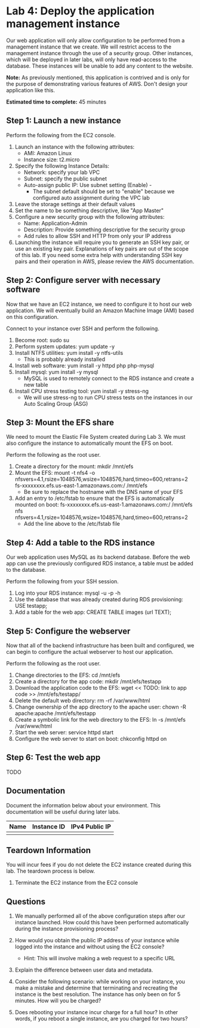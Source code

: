 # Lab 4: Deploy the application management instance

Our web application will only allow configuration to be performed from a management instance that we create. We will restrict access to the management instance through the use of a security group. Other instances, which will be deployed in later labs, will only have read-access to the database. These instances will be unable to add any content to the website.

**Note:** As previously mentioned, this application is contrived and is only for the purpose of demonstrating various features of AWS. Don't design your application like this.

**Estimated time to complete:** 45 minutes

## Step 1: Launch a new instance

Perform the following from the EC2 console.

1. Launch an instance with the following attributes:
    * AMI: Amazon Linux
    * Instance size: t2.micro
2. Specify the following Instance Details:
    * Network: specify your lab VPC
    * Subnet: specify the public subnet
    * Auto-assign public IP: Use subnet setting (Enable) -
      * The subnet default should be set to "enable" because we configured auto assignment during the VPC lab
3. Leave the storage settings at their default values
4. Set the name to be something descriptive, like "App Master"
5. Configure a new security group with the following attributes:
    * Name: Application-Admin
    * Description: Provide something descriptive for the security group
    * Add rules to allow SSH and HTTP from only your IP address
4. Launching the instance will require you to generate an SSH key pair, or use an existing key pair. Explanations of key pairs are out of the scope of this lab. If you need some extra help with understanding SSH key pairs and their operation in AWS, please review the AWS documentation.

## Step 2: Configure server with necessary software

Now that we have an EC2 instance, we need to configure it to host our web application. We will eventually build an Amazon Machine Image (AMI) based on this configuration.

Connect to your instance over SSH and perform the following.

1. Become root: sudo su
2. Perform system updates: yum update -y
3. Install NTFS utilities: yum install -y ntfs-utils
    * This is probably already installed
4. Install web software: yum install -y httpd php php-mysql
5. Install mysql: yum install -y mysql
    * MySQL is used to remotely connect to the RDS instance and create a new table
6. Install CPU stress testing tool: yum install -y stress-ng
    * We will use stress-ng to run CPU stress tests on the instances in our Auto Scaling Group (ASG)

## Step 3: Mount the EFS share

We need to mount the Elastic File System created during Lab 3. We must also configure the instance to automatically mount the EFS on boot.

Perform the following as the root user.

1. Create a directory for the mount: mkdir /mnt/efs
2. Mount the EFS: mount -t nfs4 -o nfsvers=4.1,rsize=1048576,wsize=1048576,hard,timeo=600,retrans=2 fs-xxxxxxxx.efs.us-east-1.amazonaws.com:/ /mnt/efs
    * Be sure to replace the hostname with the DNS name of your EFS
3. Add an entry to /etc/fstab to ensure that the EFS is automatically mounted on boot: fs-xxxxxxxx.efs.us-east-1.amazonaws.com:/ /mnt/efs nfs nfsvers=4.1,rsize=1048576,wsize=1048576,hard,timeo=600,retrans=2
    * Add the line above to the /etc/fstab file

## Step 4: Add a table to the RDS instance

Our web application uses MySQL as its backend database. Before the web app can use the previously configured RDS instance, a table must be added to the database.

Perform the following from your SSH session.

1. Log into your RDS instance: mysql -u <Master Username> -p <Master Password> -h <RDS Endpoint>
2. Use the database that was already created during RDS provisioning: USE testapp;
3. Add a table for the web app: CREATE TABLE images (url TEXT);

## Step 5: Configure the webserver

Now that all of the backend infrastructure has been built and configured, we can begin to configure the actual webserver to host our application.

Perform the following as the root user.

1. Change directories to the EFS: cd /mnt/efs
3. Create a directory for the app code: mkdir /mnt/efs/testapp
4. Download the application code to the EFS: wget << TODO: link to app code >> /mnt/efs/testapp/
5. Delete the default web directory: rm -rf /var/www/html
6. Change ownership of the app directory to the apache user: chown -R apache:apache /mnt/efs/testapp
7. Create a symbolic link for the web directory to the EFS: ln -s /mnt/efs /var/www/html
8. Start the web server: service httpd start
9. Configure the web server to start on boot: chkconfig httpd on

## Step 6: Test the web app

TODO

## Documentation

Document the information below about your environment. This documentation will be useful during later labs.

| Name     | Instance ID | IPv4 Public IP |
| :------- | :---------- | :------------- |
|          |             |                |

## Teardown Information

You will incur fees if you do not delete the EC2 instance created during this lab. The teardown process is below.

1. Terminate the EC2 instance from the EC2 console

## Questions

1. We manually performed all of the above configuration steps after our instance launched. How could this have been performed automatically during the instance provisioning process?

2. How would you obtain the public IP address of your instance while logged into the instance and without using the EC2 console?
    * Hint: This will involve making a web request to a specific URL

3. Explain the difference between user data and metadata.

4. Consider the following scenario: while working on your instance, you make a mistake and determine that terminating and recreating the instance is the best resolution. The instance has only been on for 5 minutes. How will you be charged?

5. Does rebooting your instance incur charge for a full hour? In other words, if you reboot a single instance, are you charged for two hours?

